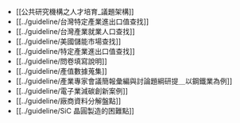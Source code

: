 - [[公共研究機構之人才培育_議題架構]]
- [[../guideline/台灣特定產業進出口值查找]]
- [[../guideline/台灣產業就業人口查找]]
- [[../guideline/美國儲能市場查找]]
- [[../guideline/特定產業進出口值查找]]
- [[../guideline/問卷填寫說明]]
- [[../guideline/產值數據蒐集]]
- [[../guideline/產業專家會議簡報彙編與討論題綱研提＿以鋼鐵業為例]]
- [[../guideline/電子業減碳創新案例]]
- [[../guideline/廠商資料分解盤點]]
- [[../guideline/SiC 晶圓製造的困難點]]